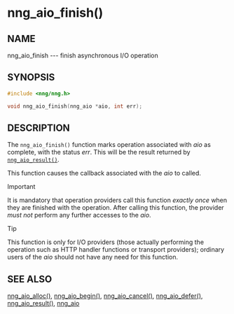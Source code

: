 # nng_aio_finish()

## NAME

nng_aio_finish --- finish asynchronous I/O operation

## SYNOPSIS

```c
#include <nng/nng.h>

void nng_aio_finish(nng_aio *aio, int err);
```

## DESCRIPTION

The `nng_aio_finish()` function marks operation associated with _aio_ as
complete, with the status _err_.
This will be the result returned by [`nng_aio_result()`](nng_aio_result.md).

This function causes the callback associated with the _aio_ to called.

> [!IMPORTANT]
> It is mandatory that operation providers call this function
> _exactly once_ when they are finished with the operation.
> After calling this function, the provider _must not_ perform any
> further accesses to the _aio_.

> [!TIP]
> This function is only for I/O providers (those actually performing
> the operation such as HTTP handler functions or transport providers); ordinary
> users of the _aio_ should not have any need for this function.

## SEE ALSO

[nng_aio_alloc()](nng_aio_alloc.md),
[nng_aio_begin()](nng_aio_begin.md),
[nng_aio_cancel()](nng_aio_cancel.md),
[nng_aio_defer()](nng_aio_defer.md),
[nng_aio_result()](nng_aio_result.md),
[nng_aio](nng_aio.md)
